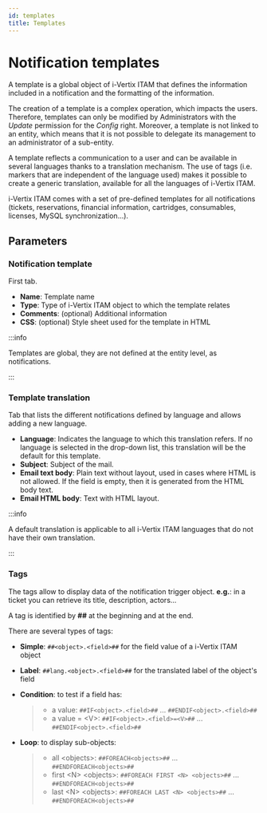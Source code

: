 ```yaml
---
id: templates
title: Templates
---
```


# Notification templates

A template is a global object of i-Vertix ITAM that defines the information
included in a notification and the formatting of the information.

The creation of a template is a complex operation, which impacts the
users. Therefore, templates can only be modified by Administrators with
the *Update* permission for the *Config* right. Moreover, a template is
not linked to an entity, which means that it is not possible to delegate
its management to an administrator of a sub-entity.

A template reflects a communication to a user and can be available in
several languages thanks to a translation mechanism. The use of tags
(i.e. markers that are independent of the language used) makes it
possible to create a generic translation, available for all the
languages of i-Vertix ITAM.

i-Vertix ITAM comes with a set of pre-defined templates for all notifications
(tickets, reservations, financial information, cartridges, consumables,
licenses, MySQL synchronization...).

## Parameters

### Notification template

First tab.

- **Name**: Template name
- **Type**: Type of i-Vertix ITAM object to which the template relates
- **Comments**: (optional) Additional information
- **CSS**: (optional) Style sheet used for the template in HTML

:::info

Templates are global, they are not defined at the entity level, as
notifications.

:::

### Template translation

Tab that lists the different notifications defined by language and
allows adding a new language.

- **Language**: Indicates the language to which this translation refers.
  If no language is selected in the drop-down list, this translation
  will be the default for this template.
- **Subject**: Subject of the mail.
- **Email text body**: Plain text without layout, used in cases where
  HTML is not allowed. If the field is empty, then it is generated from
  the HTML body text.
- **Email HTML body**: Text with HTML layout.

:::info

A default translation is applicable to all i-Vertix ITAM languages that do not
have their own translation.

:::

### Tags

The tags allow to display data of the notification trigger object.
**e.g.**: in a ticket you can retrieve its title, description,
actors...

A tag is identified by **\##** at the beginning and at the end.

There are several types of tags:

- **Simple**: `##<object>.<field>##` for the field value of a i-Vertix ITAM
  object

- **Label**: `##lang.<object>.<field>##` for the translated label of the
  object's field

- **Condition**: to test if a field has:

  > - a value: `##IF<object>.<field>##` ... `##ENDIF<object>.<field>##`
  > - a value = \<V\>: `##IF<object>.<field>=<V>##` ...
  >   `##ENDIF<object>.<field>##`

- **Loop**: to display sub-objects:

  > - all \<objects\>: `##FOREACH<objects>##` ...
  >   `##ENDFOREACH<objects>##`
  > - first \<N\> \<objects\>: `##FOREACH FIRST <N> <objects>##` ...
  >   `##ENDFOREACH<objects>##`
  > - last \<N\> \<objects\>: `##FOREACH LAST <N> <objects>##` ...
  >   `##ENDFOREACH<objects>##`

